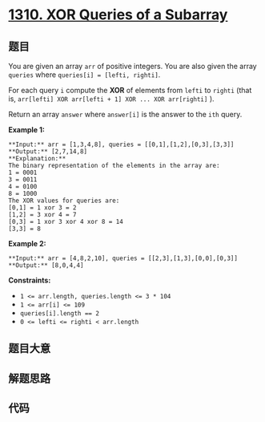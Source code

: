 # [1310. XOR Queries of a Subarray](https://leetcode.com/problems/xor-queries-of-a-subarray)

## 题目

You are given an array `arr` of positive integers. You are also given the
array `queries` where `queries[i] = [lefti, righti]`.

For each query `i` compute the **XOR** of elements from `lefti` to `righti`
(that is, `arr[lefti] XOR arr[lefti + 1] XOR ... XOR arr[righti]` ).

Return an array `answer` where `answer[i]` is the answer to the `ith` query.



**Example 1:**

    
    
    **Input:** arr = [1,3,4,8], queries = [[0,1],[1,2],[0,3],[3,3]]
    **Output:** [2,7,14,8] 
    **Explanation:** 
    The binary representation of the elements in the array are:
    1 = 0001 
    3 = 0011 
    4 = 0100 
    8 = 1000 
    The XOR values for queries are:
    [0,1] = 1 xor 3 = 2 
    [1,2] = 3 xor 4 = 7 
    [0,3] = 1 xor 3 xor 4 xor 8 = 14 
    [3,3] = 8
    

**Example 2:**

    
    
    **Input:** arr = [4,8,2,10], queries = [[2,3],[1,3],[0,0],[0,3]]
    **Output:** [8,0,4,4]
    



**Constraints:**

  * `1 <= arr.length, queries.length <= 3 * 104`
  * `1 <= arr[i] <= 109`
  * `queries[i].length == 2`
  * `0 <= lefti <= righti < arr.length`


## 题目大意

## 解题思路

## 代码

```javascript

```
